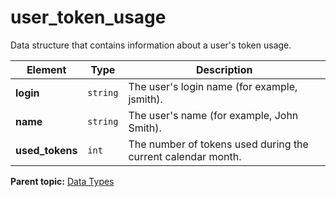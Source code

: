 # user_token_usage

Data structure that contains information about a user's token usage.

|Element|Type|Description|
|-------|----|-----------|
|**login** |`string` | The user's login name (for example, jsmith). |
|**name** |`string` | The user's name (for example, John Smith). |
|**used_tokens** |`int` | The number of tokens used during the current calendar month. |

**Parent topic:** [Data Types](../data_types/c_datatypes.md)

